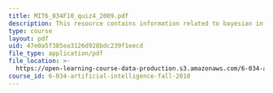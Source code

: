 ```yaml
---
title: MIT6_034F10_quiz4_2009.pdf
description: This resource contains information related to bayesian inference.
type: course
layout: pdf
uid: 47e0a5f385ea3126d928bdc239f1eecd
file_type: application/pdf
file_location: >-
  https://open-learning-course-data-production.s3.amazonaws.com/6-034-artificial-intelligence-fall-2010/47e0a5f385ea3126d928bdc239f1eecd_MIT6_034F10_quiz4_2009.pdf
course_id: 6-034-artificial-intelligence-fall-2010
---
```

